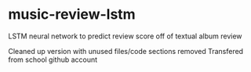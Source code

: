 # music-review-lstm

LSTM neural network to predict review score off of textual album review

Cleaned up version with unused files/code sections removed
Transfered from school github account
